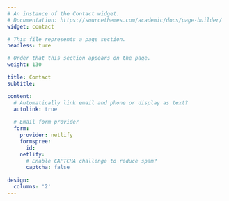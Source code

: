```yaml
---
# An instance of the Contact widget.
# Documentation: https://sourcethemes.com/academic/docs/page-builder/
widget: contact

# This file represents a page section.
headless: ture

# Order that this section appears on the page.
weight: 130

title: Contact
subtitle:

content:
  # Automatically link email and phone or display as text?
  autolink: true
  
  # Email form provider
  form:
    provider: netlify
    formspree:
      id:
    netlify:
      # Enable CAPTCHA challenge to reduce spam?
      captcha: false
  
design:
  columns: '2'
---
```

